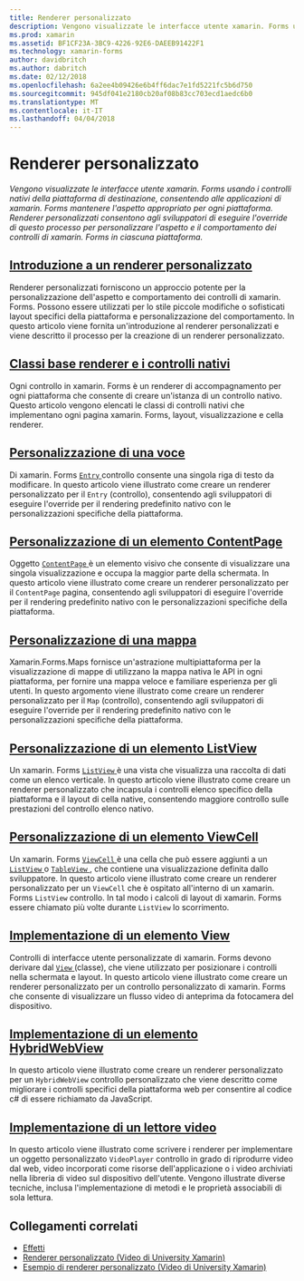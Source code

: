 ```yaml
---
title: Renderer personalizzato
description: Vengono visualizzate le interfacce utente xamarin. Forms usando i controlli nativi della piattaforma di destinazione, consentendo alle applicazioni di xamarin. Forms mantenere l'aspetto appropriato per ogni piattaforma. Renderer personalizzati consentono agli sviluppatori di eseguire l'override di questo processo per personalizzare l'aspetto e il comportamento dei controlli di xamarin. Forms in ciascuna piattaforma.
ms.prod: xamarin
ms.assetid: BF1CF23A-3BC9-4226-92E6-DAEEB91422F1
ms.technology: xamarin-forms
author: davidbritch
ms.author: dabritch
ms.date: 02/12/2018
ms.openlocfilehash: 6a2ee4b09426e6b4ff6dac7e1fd5221fc5b6d750
ms.sourcegitcommit: 945df041e2180cb20af08b83cc703ecd1aedc6b0
ms.translationtype: MT
ms.contentlocale: it-IT
ms.lasthandoff: 04/04/2018
---
```

# <a name="custom-renderers"></a>Renderer personalizzato

_Vengono visualizzate le interfacce utente xamarin. Forms usando i controlli nativi della piattaforma di destinazione, consentendo alle applicazioni di xamarin. Forms mantenere l'aspetto appropriato per ogni piattaforma. Renderer personalizzati consentono agli sviluppatori di eseguire l'override di questo processo per personalizzare l'aspetto e il comportamento dei controlli di xamarin. Forms in ciascuna piattaforma._

## <a name="introduction-to-custom-renderersintroductionmd"></a>[Introduzione a un renderer personalizzato](introduction.md)

Renderer personalizzati forniscono un approccio potente per la personalizzazione dell'aspetto e comportamento dei controlli di xamarin. Forms. Possono essere utilizzati per lo stile piccole modifiche o sofisticati layout specifici della piattaforma e personalizzazione del comportamento. In questo articolo viene fornita un'introduzione al renderer personalizzati e viene descritto il processo per la creazione di un renderer personalizzato.

## <a name="renderer-base-classes-and-native-controlsrenderersmd"></a>[Classi base renderer e i controlli nativi](renderers.md)

Ogni controllo in xamarin. Forms è un renderer di accompagnamento per ogni piattaforma che consente di creare un'istanza di un controllo nativo. Questo articolo vengono elencati le classi di controlli nativi che implementano ogni pagina xamarin. Forms, layout, visualizzazione e cella renderer.

## <a name="customizing-an-entryentrymd"></a>[Personalizzazione di una voce](entry.md)

Di xamarin. Forms [ `Entry` ](https://developer.xamarin.com/api/type/Xamarin.Forms.Entry/) controllo consente una singola riga di testo da modificare. In questo articolo viene illustrato come creare un renderer personalizzato per il `Entry` (controllo), consentendo agli sviluppatori di eseguire l'override per il rendering predefinito nativo con le personalizzazioni specifiche della piattaforma.

## <a name="customizing-a-contentpagecontentpagemd"></a>[Personalizzazione di un elemento ContentPage](contentpage.md)

Oggetto [ `ContentPage` ](https://developer.xamarin.com/api/type/Xamarin.Forms.ContentPage/) è un elemento visivo che consente di visualizzare una singola visualizzazione e occupa la maggior parte della schermata. In questo articolo viene illustrato come creare un renderer personalizzato per il `ContentPage` pagina, consentendo agli sviluppatori di eseguire l'override per il rendering predefinito nativo con le personalizzazioni specifiche della piattaforma.

## <a name="customizing-a-mapmapindexmd"></a>[Personalizzazione di una mappa](map/index.md)

Xamarin.Forms.Maps fornisce un'astrazione multipiattaforma per la visualizzazione di mappe di utilizzano la mappa nativa le API in ogni piattaforma, per fornire una mappa veloce e familiare esperienza per gli utenti. In questo argomento viene illustrato come creare un renderer personalizzato per il `Map` (controllo), consentendo agli sviluppatori di eseguire l'override per il rendering predefinito nativo con le personalizzazioni specifiche della piattaforma.

## <a name="customizing-a-listviewlistviewmd"></a>[Personalizzazione di un elemento ListView](listview.md)

Un xamarin. Forms [ `ListView` ](https://developer.xamarin.com/api/type/Xamarin.Forms.ListView/) è una vista che visualizza una raccolta di dati come un elenco verticale. In questo articolo viene illustrato come creare un renderer personalizzato che incapsula i controlli elenco specifico della piattaforma e il layout di cella native, consentendo maggiore controllo sulle prestazioni del controllo elenco nativo.

## <a name="customizing-a-viewcellviewcellmd"></a>[Personalizzazione di un elemento ViewCell](viewcell.md)

Un xamarin. Forms [ `ViewCell` ](https://developer.xamarin.com/api/type/Xamarin.Forms.ViewCell/) è una cella che può essere aggiunti a un [ `ListView` ](https://developer.xamarin.com/api/type/Xamarin.Forms.ListView/) o [ `TableView` ](https://developer.xamarin.com/api/type/Xamarin.Forms.TableView/), che contiene una visualizzazione definita dallo sviluppatore. In questo articolo viene illustrato come creare un renderer personalizzato per un `ViewCell` che è ospitato all'interno di un xamarin. Forms `ListView` controllo. In tal modo i calcoli di layout di xamarin. Forms essere chiamato più volte durante `ListView` lo scorrimento.

## <a name="implementing-a-viewviewmd"></a>[Implementazione di un elemento View](view.md)

Controlli di interfacce utente personalizzate di xamarin. Forms devono derivare dal [ `View` ](https://developer.xamarin.com/api/type/Xamarin.Forms.View/) (classe), che viene utilizzato per posizionare i controlli nella schermata e layout. In questo articolo viene illustrato come creare un renderer personalizzato per un controllo personalizzato di xamarin. Forms che consente di visualizzare un flusso video di anteprima da fotocamera del dispositivo.

## <a name="implementing-a-hybridwebviewhybridwebviewmd"></a>[Implementazione di un elemento HybridWebView](hybridwebview.md)

In questo articolo viene illustrato come creare un renderer personalizzato per un `HybridWebView` controllo personalizzato che viene descritto come migliorare i controlli specifici della piattaforma web per consentire al codice c# di essere richiamato da JavaScript.

## <a name="implementing-a-video-playervideo-playerindexmd"></a>[Implementazione di un lettore video](video-player/index.md)

In questo articolo viene illustrato come scrivere i renderer per implementare un oggetto personalizzato `VideoPlayer` controllo in grado di riprodurre video dal web, video incorporati come risorse dell'applicazione o i video archiviati nella libreria di video sul dispositivo dell'utente. Vengono illustrate diverse tecniche, inclusa l'implementazione di metodi e le proprietà associabili di sola lettura. 


## <a name="related-links"></a>Collegamenti correlati

- [Effetti](~/xamarin-forms/app-fundamentals/effects/index.md)
- [Renderer personalizzato (Video di University Xamarin)](https://developer.xamarin.com/videos/cross-platform/xamarinforms-custom-renderers/)
- [Esempio di renderer personalizzato (Video di University Xamarin)](http://bit.ly/xf-customrenderer)

